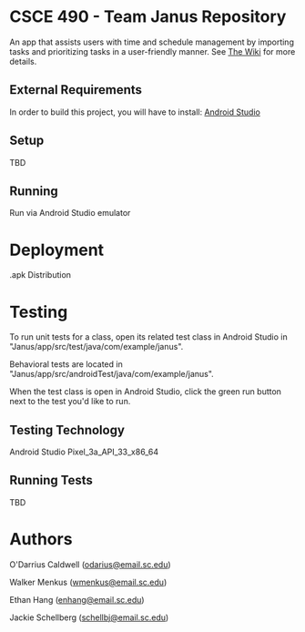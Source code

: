 # CSCE 490 - Team Janus Repository
An app that assists users with time and schedule management by 
importing tasks and prioritizing tasks in a user-friendly manner.
See [The Wiki](https://github.com/SCCapstone/Janus/wiki/Design) for more details.

## External Requirements 
In order to build this project, you will have to install:
[Android Studio](https://developer.android.com/studio?gclid=CjwKCAjwwL6aBhBlEiwADycBIOz3YIYs4PJmKeNib_s6k3JMAbtTplALm8hcMsxh7oyoLt05ShGCgxoCAYQQAvD_BwE&gclsrc=aw.ds)

## Setup
TBD

## Running
Run via Android Studio emulator

# Deployment
.apk Distribution

# Testing
To run unit tests for a class, open its related test class in Android Studio in "Janus/app/src/test/java/com/example/janus".

Behavioral tests are located in "Janus/app/src/androidTest/java/com/example/janus".

When the test class is open in Android Studio, click the green run button next to the test you'd like to run.

## Testing Technology
Android Studio Pixel_3a_API_33_x86_64

## Running Tests
TBD

# Authors

O'Darrius Caldwell (odarius@email.sc.edu)

Walker Menkus (wmenkus@email.sc.edu)

Ethan Hang (enhang@email.sc.edu)

Jackie Schellberg (schellbj@email.sc.edu)
